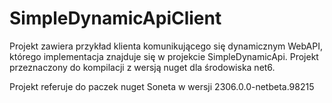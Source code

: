# SimpleDynamicApiClient

Projekt zawiera przykład klienta komunikującego się dynamicznym WebAPI, którego implementacja znajduje się w projekcie SimpleDynamicApi. Projekt przeznaczony do kompilacji z wersją nuget dla środowiska net6.

Projekt referuje do paczek nuget Soneta w wersji 2306.0.0-netbeta.98215